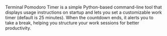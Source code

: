 Terminal Pomodoro Timer is a simple Python-based command-line tool that displays usage instructions on startup and lets you set a customizable work timer (default is 25 minutes).
When the countdown ends, it alerts you to take a break, helping you structure your work sessions for better productivity.
